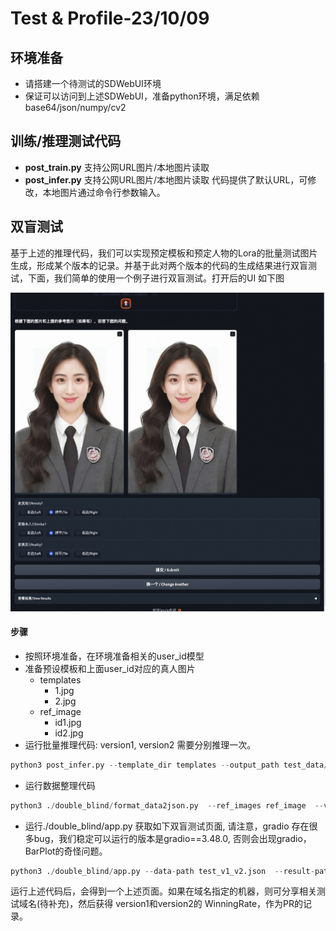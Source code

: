 # Test & Profile-23/10/09
## 环境准备
- 请搭建一个待测试的SDWebUI环境
- 保证可以访问到上述SDWebUI，准备python环境，满足依赖 base64/json/numpy/cv2

## 训练/推理测试代码
- **post_train.py** 支持公网URL图片/本地图片读取
- **post_infer.py** 支持公网URL图片/本地图片读取
代码提供了默认URL，可修改，本地图片通过命令行参数输入。

## 双盲测试
基于上述的推理代码，我们可以实现预定模板和预定人物的Lora的批量测试图片生成，形成某个版本的记录。并基于此对两个版本的代码的生成结果进行双盲测试，下面，我们简单的使用一个例子进行双盲测试。打开后的UI 如下图

![overview](../images/double_blindui.jpg)

#### 步骤
- 按照环境准备，在环境准备相关的user_id模型
- 准备预设模板和上面user_id对应的真人图片
    - templates
        - 1.jpg
        - 2.jpg
    - ref_image
        - id1.jpg
        - id2.jpg
- 运行批量推理代码: version1, version2 需要分别推理一次。
```python
python3 post_infer.py --template_dir templates --output_path test_data/version1 --user_ids your_id
```
- 运行数据整理代码
```python
python3 ./double_blind/format_data2json.py  --ref_images ref_image  --version1_dir test_data/version1 --version2_dir test_data/version2 --output_json test_v1_v2.json
```
- 运行./double_blind/app.py 获取如下双盲测试页面, 请注意，gradio 存在很多bug，我们稳定可以运行的版本是gradio==3.48.0, 否则会出现gradio， BarPlot的奇怪问题。
```python
python3 ./double_blind/app.py --data-path test_v1_v2.json  --result-path ./result.jsonl
```
运行上述代码后，会得到一个上述页面。如果在域名指定的机器，则可分享相关测试域名(待补充)，然后获得 version1和version2的 WinningRate，作为PR的记录。
